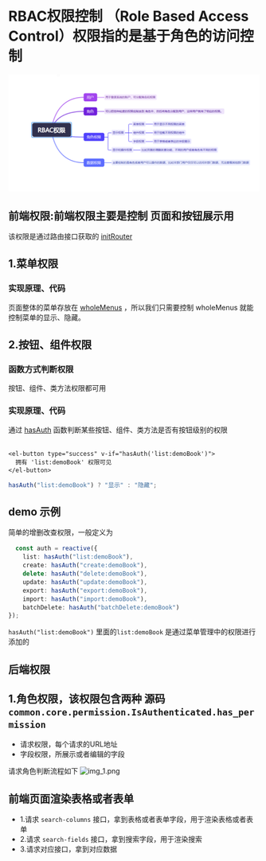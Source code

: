 # RBAC权限控制 （Role Based Access Control）权限指的是基于角色的访问控制

![img.png](imgs/img.png)

## 前端权限:前端权限主要是控制 页面和按钮展示用

该权限是通过路由接口获取的 [initRouter](https://github.com/nineaiyu/xadmin-client/blob/main/src/router/utils.ts#L194)

## 1.菜单权限

### 实现原理、代码

页面整体的菜单存放在 [wholeMenus](https://github.com/nineaiyu/xadmin-client/tree/main/src/store/modules/permission.ts#L15)
，所以我们只需要控制 wholeMenus 就能控制菜单的显示、隐藏。

## 2.按钮、组件权限

### 函数方式判断权限

按钮、组件、类方法权限都可用

### 实现原理、代码

通过 [hasAuth](https://github.com/nineaiyu/xadmin-client/blob/main/src/router/utils.ts#L382) 函数判断某些按钮、组件、类方法是否有按钮级别的权限

```vue

<el-button type="success" v-if="hasAuth('list:demoBook')">
  拥有 'list:demoBook' 权限可见
</el-button>
```

```ts
hasAuth("list:demoBook") ? "显示" : "隐藏";
```

## demo 示例

简单的增删改查权限，一般定义为

```ts
  const auth = reactive({
    list: hasAuth("list:demoBook"),
    create: hasAuth("create:demoBook"),
    delete: hasAuth("delete:demoBook"),
    update: hasAuth("update:demoBook"),
    export: hasAuth("export:demoBook"),
    import: hasAuth("import:demoBook"),
    batchDelete: hasAuth("batchDelete:demoBook")
});
```

```hasAuth("list:demoBook")``` 里面的```list:demoBook``` 是通过菜单管理中的权限进行添加的

## 后端权限

## 1.角色权限，该权限包含两种 源码```common.core.permission.IsAuthenticated.has_permission```

- 请求权限，每个请求的URL地址
- 字段权限，所展示或者编辑的字段

请求角色判断流程如下
![img_1.png](imgs/img_1.png)

## 前端页面渲染表格或者表单

- 1.请求 ```search-columns``` 接口，拿到表格或者表单字段，用于渲染表格或者表单
- 2.请求 ```search-fields``` 接口，拿到搜索字段，用于渲染搜索
- 3.请求对应接口，拿到对应数据
